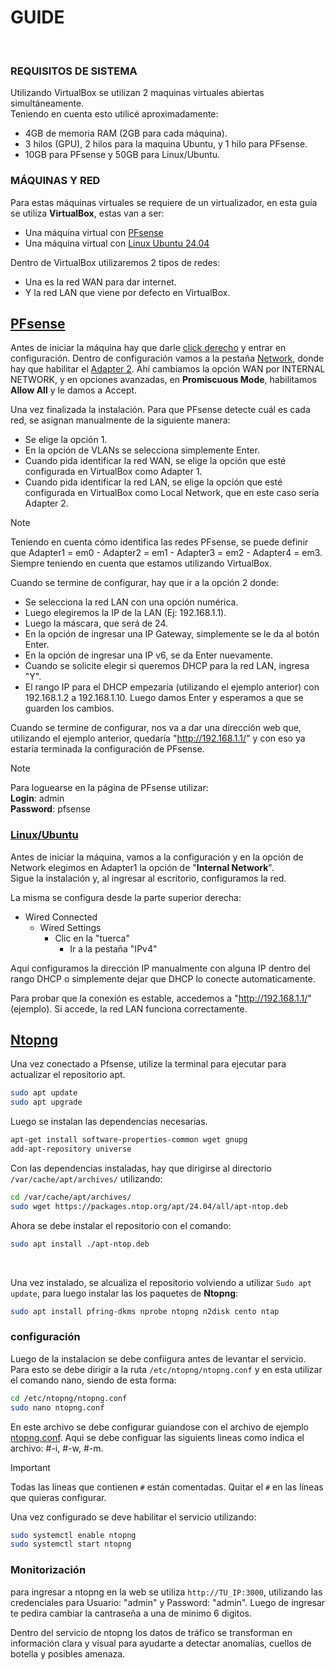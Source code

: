 # GUIDE
</br>

### REQUISITOS DE SISTEMA  
Utilizando VirtualBox se utilizan 2 maquinas virtuales abiertas simultáneamente.  
Teniendo en cuenta esto utilicé aproximadamente:  
* 4GB de memoria RAM (2GB para cada máquina).  
* 3 hilos (GPU), 2 hilos para la maquina Ubuntu, y 1 hilo para PFsense.  
* 10GB para PFsense y 50GB para Linux/Ubuntu.

### MÁQUINAS Y RED
Para estas máquinas virtuales se requiere de un virtualizador, en esta guía se utiliza **VirtualBox**, estas van a ser:  
- Una máquina virtual con [PFsense](https://www.pfsense.org/download/)
- Una máquina virtual con [Linux Ubuntu 24.04](https://ubuntu.com/download/desktop)
  
Dentro de VirtualBox utilizaremos 2 tipos de redes:  
* Una es la red WAN para dar internet.  
* Y la red LAN que viene por defecto en VirtualBox.

## <ins>PFsense</ins>
Antes de iniciar la máquina hay que darle <ins>click derecho</ins> y entrar en configuración. Dentro de configuración vamos a la pestaña <ins>Network</ins>, donde hay que habilitar el <ins>Adapter 2</ins>. Ahí cambiamos la opción WAN por INTERNAL NETWORK, y en opciones avanzadas, en **Promiscuous Mode**, habilitamos **Allow All** y le damos a Accept.

Una vez finalizada la instalación. Para que PFsense detecte cuál es cada red, se asignan manualmente de la siguiente manera:
* Se elige la opción 1.
* En la opción de VLANs se selecciona simplemente Enter.
* Cuando pida identificar la red WAN, se elige la opción que esté configurada en VirtualBox como Adapter 1.
* Cuando pida identificar la red LAN, se elige la opción que esté configurada en VirtualBox como Local Network, que en este caso sería Adapter 2.

> [!NOTE]  
> Teniendo en cuenta cómo identifica las redes PFsense, se puede definir que Adapter1 = em0 - Adapter2 = em1 - Adapter3 = em2 - Adapter4 = em3. Siempre teniendo en cuenta que estamos utilizando VirtualBox.

Cuando se termine de configurar, hay que ir a la opción 2 donde:

* Se selecciona la red LAN con una opción numérica.
* Luego elegiremos la IP de la LAN (Ej: 192.168.1.1).
* Luego la máscara, que será de 24.
* En la opción de ingresar una IP Gateway, simplemente se le da al botón Enter.
* En la opción de ingresar una IP v6, se da Enter nuevamente.
* Cuando se solicite elegir si queremos DHCP para la red LAN, ingresa "Y".
* El rango IP para el DHCP empezaría (utilizando el ejemplo anterior) con 192.168.1.2 a 192.168.1.10. Luego damos Enter y esperamos a que se guarden los cambios.

Cuando se termine de configurar, nos va a dar una dirección web que, utilizando el ejemplo anterior, quedaría "http://192.168.1.1/" y con eso ya estaría terminada la configuración de PFsense.

> [!NOTE]  
> Para loguearse en la página de PFsense utilizar:  
> **Login**: admin  
> **Password**: pfsense

### <ins>Linux/Ubuntu</ins> 
Antes de iniciar la máquina, vamos a la configuración y en la opción de Network elegimos en Adapter1 la opción de "**Internal Network**".  
Sigue la instalación y, al ingresar al escritorio, configuramos la red.  

La misma se configura desde la parte superior derecha:
* Wired Connected
  * Wired Settings
    * Clic en la "tuerca"
      * Ir a la pestaña "IPv4"

Aquí configuramos la dirección IP manualmente con alguna IP dentro del rango DHCP o simplemente dejar que DHCP lo conecte automaticamente.

Para probar que la conexión es estable, accedemos a "http://192.168.1.1/" (ejemplo). Si accede, la red LAN funciona correctamente.

## <ins>Ntopng</ins>
Una vez conectado a Pfsense, utilize la terminal para ejecutar para actualizar el repositorio apt.

```bash
sudo apt update
sudo apt upgrade
```

Luego se instalan las dependencias necesarias.

```bash
apt-get install software-properties-common wget gnupg
add-apt-repository universe
```

Con las dependencias instaladas, hay que dirigirse al directorio `/var/cache/apt/archives/` utilizando:

```bash
cd /var/cache/apt/archives/
sudo wget https://packages.ntop.org/apt/24.04/all/apt-ntop.deb
```

Ahora se debe instalar el repositorio con el comando:

```bash
sudo apt install ./apt-ntop.deb
```
</br>

Una vez instalado, se alcualiza el repositorio volviendo a utilizar `Sudo apt update`, para luego instalar las los paquetes de **Ntopng**:

```bash
sudo apt install pfring-dkms nprobe ntopng n2disk cento ntap
```

### configuración 

Luego de la instalacion se debe confiigura antes de levantar el servicio. Para esto se debe dirigir a la ruta `/etc/ntopng/ntopng.conf` y en esta utilizar el comando nano, siendo de esta forma:

```bash
cd /etc/ntopng/ntopng.conf
sudo nano ntopng.conf
```

En este archivo se debe configurar guiandose con el archivo de ejemplo [ntopng.conf](/Documentación/ntopng.conf). Aqui se debe configuar las siguients lineas como indica el archivo: #-i, #-w, #-m.

> [!IMPORTANT]  
> Todas las líneas que contienen `#` están comentadas. Quitar el `#` en las líneas que quieras configurar.

Una vez configurado se deve habilitar el servicio utilizando:

```bash
sudo systemctl enable ntopng
sudo systemctl start ntopng
```

### Monitorización

para ingresar a ntopng en la web se utiliza `http://TU_IP:3000`, utilizando las credenciales para Usuario: "admin" y Password: "admin". Luego de ingresar te pedira cambiar la cantraseña a una de minimo 6 digitos.

Dentro del servicio de ntopng los datos de tráfico se transforman en información clara y visual para ayudarte a detectar anomalías, cuellos de botella y posibles amenaza.










